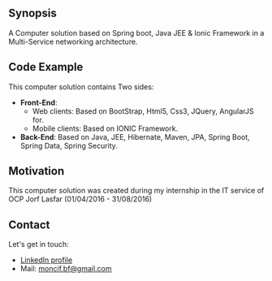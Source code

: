 ## Synopsis

A Computer solution based on Spring boot, Java JEE & Ionic Framework in a Multi-Service networking architecture.

## Code Example

This computer solution contains Two sides:
* __Front-End__: 
	* Web clients: Based on BootStrap, Html5, Css3, JQuery, AngularJS for.
	* Mobile clients: Based on IONIC Framework. 
* __Back-End__: Based on Java, JEE, Hibernate, Maven, JPA, Spring Boot, Spring Data, Spring Security.

## Motivation

This computer solution was created during my internship in the IT service of OCP Jorf Lasfar (01/04/2016 - 31/08/2016) 

## Contact

Let's get in touch: <br/>
* [LinkedIn profile](https://fr.linkedin.com/in/moncif-bounif-632aa5109)
* Mail: moncif.bf@gmail.com


